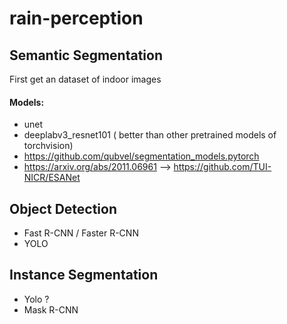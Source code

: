 # rain-perception  
  
## Semantic Segmentation  
First get an dataset of indoor images  
  
#### Models:  
- unet
- deeplabv3_resnet101 ( better than other pretrained models of torchvision)
- https://github.com/qubvel/segmentation_models.pytorch
- https://arxiv.org/abs/2011.06961 --> https://github.com/TUI-NICR/ESANet



## Object Detection
- Fast R-CNN / Faster R-CNN
- YOLO
  
## Instance Segmentation
- Yolo ?
- Mask R-CNN  
